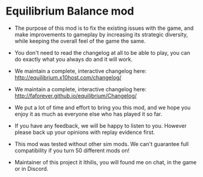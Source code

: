 # Equilibrium Balance mod
- The purpose of this mod is to fix the existing issues with the game, and make improvements to gameplay by increasing its strategic diversity, while keeping the overall feel of the game the same.
- You don't need to read the changelog at all to be able to play, you can do exactly what you always do and it will work.
- We maintain a complete, interactive changelog here: http://equilibrium.x10host.com/changelog/ 
- We maintain a complete, interactive changelog here: http://faforever.github.io/equilibrium/Changelog/
- We put a lot of time and effort to bring you this mod, and we hope you enjoy it as much as everyone else who has played it so far.
- If you have any feedback, we will be happy to listen to you. However please back up your opinions with replay evidence first.

- This mod was tested without other sim mods. We can't guarantee full compatibility if you turn 50 different mods on!
- Maintainer of this project it Ithilis, you will found me on chat, in the game or in Discord. 